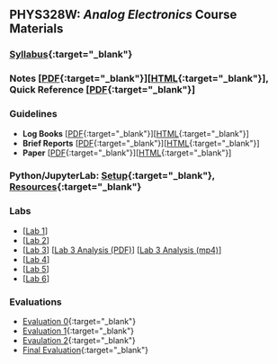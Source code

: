 ## PHYS328W: *Analog Electronics* Course Materials 

### [Syllabus](syllabus.html){:target="_blank"}

### Notes [[PDF](notes/p328_notes.pdf){:target="_blank"}][[HTML](notes/p328_notes/p328_notes.html){:target="_blank"}], Quick Reference [[PDF](ref/p328_ref.pdf){:target="_blank"}]

### Guidelines
- **Log Books** [[PDF](guides/p328_log_guide.pdf){:target="_blank"}][[HTML](guides/p328_log_guide.html){:target="_blank"}]
- **Brief Reports** [[PDF](guides/p328_report_guide.pdf){:target="_blank"}][[HTML](guides/p328_report_guide.html){:target="_blank"}]
- **Paper** [[PDF](guides/p328_paper_guide.pdf){:target="_blank"}][[HTML](guides/p328_paper_guide.html){:target="_blank"}]

### Python/JupyterLab: [Setup](jupyter/jupyter.html){:target="_blank"}, [Resources](jupyter/resources.html){:target="_blank"}

### Labs
- [[Lab 1](labs/PHYS328_Lab1.ipynb)]
- [[Lab 2](labs/PHYS328_Lab2.ipynb)]
- [[Lab 3](labs/PHYS328_Lab3.ipynb)] [[Lab 3 Analysis (PDF)](labs/p328_Lab3_Analysis.pdf)] [[Lab 3 Analysis (mp4)](labs/p328_Lab3_Analysis.mp4)]
- [[Lab 4](labs/PHYS328_Lab4.ipynb)]
- [[Lab 5](labs/PHYS328_Lab5.ipynb)]
- [[Lab 6](labs/PHYS328_Lab6.ipynb)]

### Evaluations
- [Evaluation 0](eval/eval0.html){:target="_blank"}
- [Evaluation 1](eval/eval1.html){:target="_blank"}
- [Evaulation 2](eval/eval2.html){:target="_blank"}
- [Final Evaluation](eval/eval_final.html){:target="_blank"}
